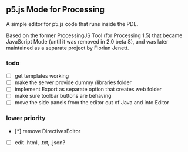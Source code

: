 ## p5.js Mode for Processing

A simple editor for p5.js code that runs inside the PDE.

Based on the former ProcessingJS Tool (for Processing 1.5) 
that became JavaScript Mode (until it was removed in 2.0 beta 8), 
and was later maintained as a separate project by Florian Jenett.

### todo

- [ ] get templates working
- [ ] make the server provide dummy /libraries folder
- [ ] implement Export as separate option that creates web folder
- [ ] make sure toolbar buttons are behaving
- [ ] move the side panels from the editor out of Java and into Editor

### lower priority

- [*] remove DirectivesEditor
- [ ] edit .html, .txt, .json? 